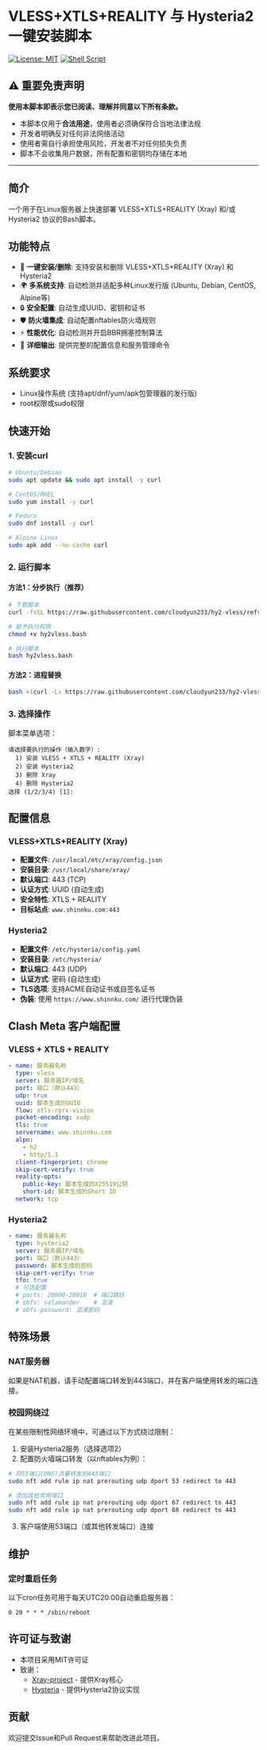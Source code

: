 # VLESS+XTLS+REALITY 与 Hysteria2 一键安装脚本

[![License: MIT](https://img.shields.io/badge/License-MIT-yellow.svg)](https://opensource.org/licenses/MIT)
[![Shell Script](https://img.shields.io/badge/Shell-Bash-blue.svg)](https://www.gnu.org/software/bash/)

## ⚠️ 重要免责声明

**使用本脚本即表示您已阅读、理解并同意以下所有条款。**

- 本脚本仅用于**合法用途**，使用者必须确保符合当地法律法规
- 开发者明确反对任何非法网络活动
- 使用者需自行承担使用风险，开发者不对任何损失负责
- 脚本不会收集用户数据，所有配置和密钥均存储在本地

---

## 简介

一个用于在Linux服务器上快速部署 VLESS+XTLS+REALITY (Xray) 和/或 Hysteria2 协议的Bash脚本。

## 功能特点

- 🚀 **一键安装/删除**: 支持安装和删除 VLESS+XTLS+REALITY (Xray) 和 Hysteria2
- 🌍 **多系统支持**: 自动检测并适配多种Linux发行版 (Ubuntu, Debian, CentOS, Alpine等)
- 🔒 **安全配置**: 自动生成UUID、密钥和证书
- 🛡️ **防火墙集成**: 自动配置nftables防火墙规则
- ⚡ **性能优化**: 自动检测并开启BBR拥塞控制算法
- 📝 **详细输出**: 提供完整的配置信息和服务管理命令

## 系统要求

- Linux操作系统 (支持apt/dnf/yum/apk包管理器的发行版)
- root权限或sudo权限

## 快速开始

### 1. 安装curl

```bash
# Ubuntu/Debian
sudo apt update && sudo apt install -y curl

# CentOS/RHEL
sudo yum install -y curl

# Fedora
sudo dnf install -y curl

# Alpine Linux
sudo apk add --no-cache curl
```

### 2. 运行脚本

#### 方法1：分步执行（推荐）

```bash
# 下载脚本
curl -fsSL https://raw.githubusercontent.com/cloudyun233/hy2-vless/refs/heads/main/hy2vless.bash -o hy2vless.bash

# 赋予执行权限
chmod +x hy2vless.bash

# 执行脚本
bash hy2vless.bash
```

#### 方法2：进程替换

```bash
bash <(curl -Ls https://raw.githubusercontent.com/cloudyun233/hy2-vless/refs/heads/main/hy2vless.bash)
```

### 3. 选择操作

脚本菜单选项：
```
请选择要执行的操作（输入数字）:
  1) 安装 VLESS + XTLS + REALITY (Xray)
  2) 安装 Hysteria2
  3) 删除 Xray
  4) 删除 Hysteria2
选择 (1/2/3/4) [1]:
```

## 配置信息

### VLESS+XTLS+REALITY (Xray)

- **配置文件**: `/usr/local/etc/xray/config.json`
- **安装目录**: `/usr/local/share/xray/`
- **默认端口**: 443 (TCP)
- **认证方式**: UUID (自动生成)
- **安全特性**: XTLS + REALITY
- **目标站点**: `www.shinnku.com:443`

### Hysteria2

- **配置文件**: `/etc/hysteria/config.yaml`
- **安装目录**: `/etc/hysteria/`
- **默认端口**: 443 (UDP)
- **认证方式**: 密码 (自动生成)
- **TLS选项**: 支持ACME自动证书或自签名证书
- **伪装**: 使用 `https://www.shinnku.com/` 进行代理伪装

## Clash Meta 客户端配置

### VLESS + XTLS + REALITY

```yaml
- name: 服务器名称
  type: vless
  server: 服务器IP/域名
  port: 端口（默认443）
  udp: true
  uuid: 脚本生成的UUID
  flow: xtls-rprx-vision
  packet-encoding: xudp
  tls: true
  servername: www.shinnku.com
  alpn:
    - h2
    - http/1.1
  client-fingerprint: chrome
  skip-cert-verify: true
  reality-opts:
    public-key: 脚本生成的X25519公钥
    short-id: 脚本生成的Short ID
  network: tcp
```

### Hysteria2

```yaml
- name: 服务器名称
  type: hysteria2
  server: 服务器IP/域名
  port: 端口（默认443）
  password: 脚本生成的密码
  skip-cert-verify: true
  tfo: true
  # 可选配置
  # ports: 20000-20010  # 端口跳跃
  # obfs: salamander    # 混淆
  # obfs-password: 混淆密码
```

## 特殊场景

### NAT服务器

如果是NAT机器，请手动配置端口转发到443端口，并在客户端使用转发的端口连接。

### 校园网绕过

在某些限制性网络环境中，可通过以下方式绕过限制：

1. 安装Hysteria2服务（选择选项2）
2. 配置防火墙端口转发（以nftables为例）：

```bash
# 将53端口(DNS)流量转发到443端口
sudo nft add rule ip nat prerouting udp dport 53 redirect to 443

# 添加其他常用端口
sudo nft add rule ip nat prerouting udp dport 67 redirect to 443
sudo nft add rule ip nat prerouting udp dport 68 redirect to 443
```

3. 客户端使用53端口（或其他转发端口）连接

## 维护

### 定时重启任务

以下cron任务可用于每天UTC20:00自动重启服务器：

```
0 20 * * * /sbin/reboot
```

## 许可证与致谢

- 本项目采用MIT许可证
- 致谢：
  - [Xray-project](https://github.com/XTLS/Xray-core) - 提供Xray核心
  - [Hysteria](https://github.com/apernet/hysteria) - 提供Hysteria2协议实现

## 贡献

欢迎提交Issue和Pull Request来帮助改进此项目。